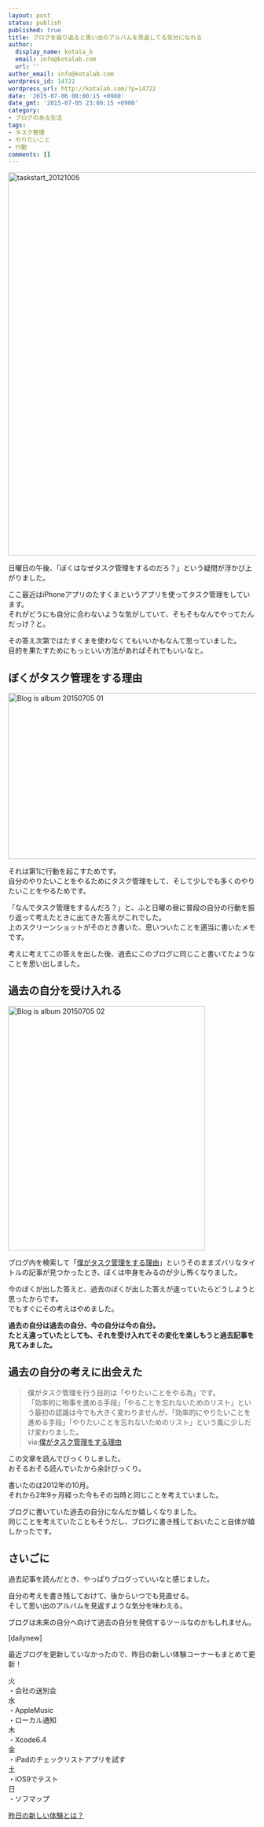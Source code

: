 ```yaml
---
layout: post
status: publish
published: true
title: ブログを振り返ると思い出のアルバムを見返してる気分になれる
author:
  display_name: kotala_b
  email: info@kotalab.com
  url: ''
author_email: info@kotalab.com
wordpress_id: 14722
wordpress_url: http://kotalab.com/?p=14722
date: '2015-07-06 08:00:15 +0900'
date_gmt: '2015-07-05 23:00:15 +0900'
category:
- ブログのある生活
tags:
- タスク管理
- やりたいこと
- 行動
comments: []
---
```

<p><img src="http://kotalab.com/wp-content/uploads/taskstart_20121005.jpg" alt="taskstart_20121005" width="780" class="aligncenter size-large wp-image-3123" /></p>
<p>日曜日の午後、「ぼくはなぜタスク管理をするのだろ？」という疑問が浮かび上がりました。</p>
<p>ここ最近はiPhoneアプリのたすくまというアプリを使ってタスク管理をしています。<br />
それがどうにも自分に合わないような気がしていて、そもそもなんでやってたんだっけ？と。</p>
<p>その答え次第ではたすくまを使わなくてもいいかもなんて思っていました。<br />
目的を果たすためにもっといい方法があればそれでもいいなと。</p>
<p><!--more--></p>
<h2>ぼくがタスク管理をする理由</h2>
<p><img src="http://kotalab.com/wp-content/uploads/2015/07/blog-is-album_20150705_01.png" alt="Blog is album 20150705 01" width="520" height ="338" class="aligncenter size-large" /></p>
<p>それは第1に行動を起こすためです。<br />
自分のやりたいことをやるためにタスク管理をして、そして少しでも多くのやりたいことをやるためです。</p>
<p>「なんでタスク管理をするんだろ？」と、ふと日曜の昼に普段の自分の行動を振り返って考えたときに出てきた答えがこれでした。<br />
上のスクリーンショットがそのとき書いた、思いついたことを適当に書いたメモです。</p>
<p>考えに考えてこの答えを出した後、過去にこのブログに同じこと書いてたようなことを思い出しました。</p>
<h2>過去の自分を受け入れる</h2>
<p><img src="http://kotalab.com/wp-content/uploads/2015/07/blog-is-album_20150705_02.png" alt="Blog is album 20150705 02" width="400" height ="497" class="aligncenter size-large" /></p>
<p>ブログ内を検索して「<a href="http://kotalab.com/task-management-reason">僕がタスク管理をする理由</a>」というそのままズバリなタイトルの記事が見つかったとき、ぼくは中身をみるのが少し怖くなりました。</p>
<p>今のぼくが出した答えと、過去のぼくが出した答えが違っていたらどうしようと思ったからです。<br />
でもすぐにその考えはやめました。</p>
<p><strong>過去の自分は過去の自分、今の自分は今の自分。<br />
たとえ違っていたとしても、それを受け入れてその変化を楽しもうと過去記事を見てみました。</strong></p>
<h2>過去の自分の考えに出会えた</h2>
<blockquote><p>僕がタスク管理を行う目的は「やりたいことをやる為」です。<br />
「効率的に物事を進める手段」「やることを忘れないためのリスト」という最初の認識は今でも大きく変わりませんが、「効率的にやりたいことを進める手段」「やりたいことを忘れないためのリスト」という風に少しだけ変わりました。<br />
via:<a href="http://kotalab.com/task-management-reason">僕がタスク管理をする理由</a></p>
</blockquote>
<p>この文章を読んでびっくりしました。<br />
おそるおそる読んでいたから余計びっくり。</p>
<p>書いたのは2012年の10月。<br />
それから2年9ヶ月経った今もその当時と同じことを考えていました。</p>
<p>ブログに書いていた過去の自分になんだか嬉しくなりました。<br />
同じことを考えていたこともそうだし、ブログに書き残しておいたこと自体が嬉しかったです。</p>
<h2>さいごに</h2>
<p>過去記事を読んだとき、やっぱりブログっていいなと感じました。</p>
<p>自分の考えを書き残しておけて、後からいつでも見直せる。<br />
そして思い出のアルバムを見返すような気分を味わえる。</p>
<p>ブログは未来の自分へ向けて過去の自分を発信するツールなのかもしれません。</p>
<p>[dailynew]</p>
<p>最近ブログを更新していなかったので、昨日の新しい体験コーナーもまとめて更新！</p>
<p>火<br />
・会社の送別会<br />
水<br />
・AppleMusic<br />
・ローカル通知<br />
木<br />
・Xcode6.4<br />
金<br />
・iPadのチェックリストアプリを試す<br />
土<br />
・iOS9でテスト<br />
日<br />
・ソフマップ</p>
<p><a href="http://kotalab.com/lets-start-1day1new" title="昨日の新しい体験とは？">昨日の新しい体験とは？</a></p>
<div class="clear"></div>
